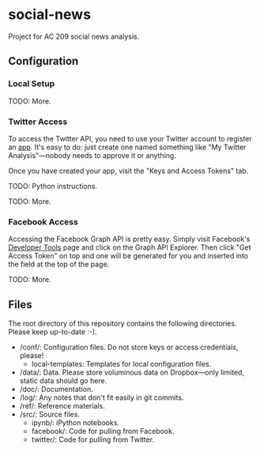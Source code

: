 social-news
===========

Project for AC 209 social news analysis.

Configuration
-------------

### Local Setup

TODO: More.

### Twitter Access
To access the Twitter API, you need to use your Twitter account to register an [app](https://apps.twitter.com). It's easy to do: just create one named something like "My Twitter Analysis"—nobody needs to approve it or anything.

Once you have created your app, visit the "Keys and Access Tokens" tab.

TODO: Python instructions.

TODO: More.

### Facebook Access
Accessing the Facebook Graph API is pretty easy. Simply visit Facebook's [Developer Tools](https://developers.facebook.com/tools/) page and click on the Graph API Explorer. Then click "Get Access Token" on top and one will be generated for you and inserted into the field at the top of the page.

TODO: More.

Files
-----
The root directory of this repository contains the following directories. Please keep up-to-date :-).

* /conf/: Configuration files. Do not store keys or access credentials, please!
  * local-templates: Templates for local configuration files.
* /data/: Data. Please store voluminous data on Dropbox—only limited, static data should go here.
* /doc/: Documentation.
* /log/: Any notes that don't fit easily in git commits.
* /ref/: Reference materials.
* /src/: Source files.
  * ipynb/: iPython notebooks.
  * facebook/: Code for pulling from Facebook.
  * twitter/: Code for pulling from Twitter.
